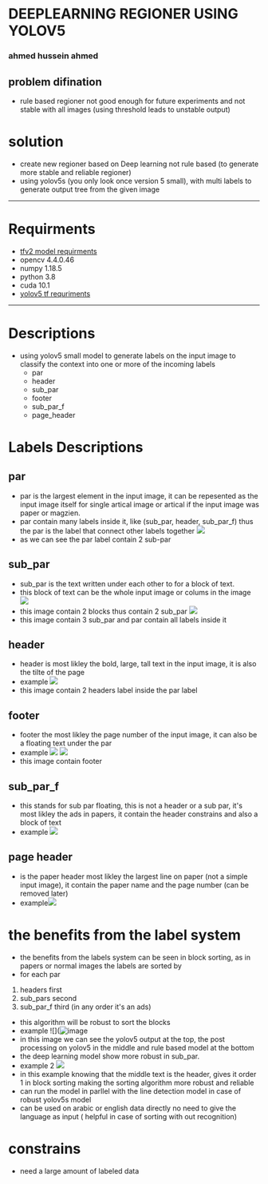 # DEEPLEARNING REGIONER USING YOLOV5
### ahmed hussein ahmed 
## problem difination
* rule based regioner not good enough for future experiments and not stable with all images (using threshold leads to unstable output)
# solution
* create new regioner based on Deep learning not rule based (to generate more stable and reliable regioner)
* using yolov5s (you only look once version 5 small), with multi labels to generate output tree from the given image 
---
# Requirments
* [tfv2 model requirments]()
* opencv 4.4.0.46
* numpy 1.18.5
* python 3.8
* cuda 10.1
* [yolov5 tf requriments]()
--- 
# Descriptions 
* using yolov5 small model to generate labels on the input image to classify the context into one or more of  the incoming labels
  * par
  * header
  * sub_par
  * footer
  * sub_par_f
  * page_header
# Labels Descriptions 
## par 
* par is the largest element in the input image, it can be repesented as the input image itself for single artical image or artical if the input image was paper or magzien.
* par contain many labels inside it, like (sub_par, header, sub_par_f) thus the par is the label that connect other labels together ![](https://media.discordapp.net/attachments/780088906972397578/833923223359586314/unknown.png)
* as we can see the par label contain 2 sub-par

## sub_par
* sub_par is the text written under each other to for a block of text. 
* this block of text can be the whole input image or colums in the image ![](https://media.discordapp.net/attachments/780088906972397578/833923223359586314/unknown.png)
* this image contain 2 blocks thus contain 2 sub_par ![](https://media.discordapp.net/attachments/780088906972397578/833923960018042880/unknown.png)
* this image contain  3 sub_par and par contain all labels inside it 

## header
* header is most likley the bold, large, tall text in the input image, it is also the tilte of the page
* example ![](https://media.discordapp.net/attachments/780088906972397578/833923960018042880/unknown.png)
* this image contain 2 headers label inside the par label

## footer 
* footer the most likley the page number of the input image, it can also be a floating text under the par
* example ![](https://media.discordapp.net/attachments/780088906972397578/833923960018042880/unknown.png) ![](https://media.discordapp.net/attachments/780088906972397578/833924916851376148/unknown.png)
* this image contain footer

## sub_par_f
* this stands for sub par floating, this is not a header or a sub par, it's most likley the ads in papers, it contain the header constrains and also a block of text 
* example ![](https://media.discordapp.net/attachments/780088906972397578/833926126811217940/unknown.png)

## page header
* is the paper header most likley  the largest line on paper (not a simple input image), it contain the paper name and the page number (can be removed later)
* example![](https://media.discordapp.net/attachments/780088906972397578/833927663508258831/unknown.png?width=455&height=637)

# the benefits from the label system
* the benefits from the labels system can be seen in block sorting, as in papers or normal images the labels are sorted by
* for each par 
1. headers first
2. sub_pars second 
3. sub_par_f third (in any order it's an ads) 

* this algorithm will be robust to sort the blocks 
* example ![](![image](https://media.discordapp.net/attachments/780088906972397578/833929393486954527/unknown.png?width=138&height=635)
* in this image we can see the yolov5 output at the top, the post processing on yolov5 in the middle and rule based model at the bottom
* the deep learning model show more robust in sub_par.
* example 2 ![](https://media.discordapp.net/attachments/780088906972397578/833929656477548544/unknown.png?width=148&height=636)
* in this example knowing that the middle text is the header, gives it order 1 in block sorting making the sorting algorithm more robust and reliable
* can run the model in parllel with the line detection model in case of robust yolov5s model
* can be used on arabic or english data directly no need to give the language as input ( helpful in case of sorting with out recognition)
# constrains
* need a large amount of labeled data
